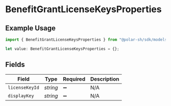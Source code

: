 # BenefitGrantLicenseKeysProperties

## Example Usage

```typescript
import { BenefitGrantLicenseKeysProperties } from "@polar-sh/sdk/models/components/benefitgrantlicensekeysproperties.js";

let value: BenefitGrantLicenseKeysProperties = {};
```

## Fields

| Field              | Type               | Required           | Description        |
| ------------------ | ------------------ | ------------------ | ------------------ |
| `licenseKeyId`     | *string*           | :heavy_minus_sign: | N/A                |
| `displayKey`       | *string*           | :heavy_minus_sign: | N/A                |